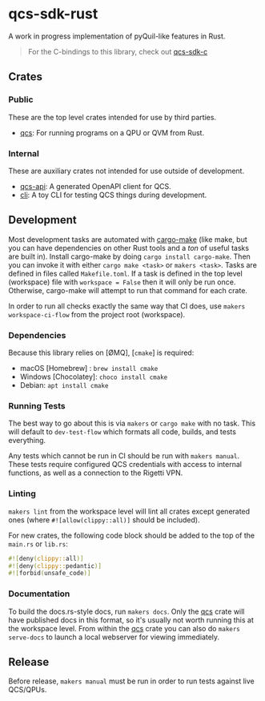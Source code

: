 # qcs-sdk-rust

A work in progress implementation of pyQuil-like features in Rust.

> For the C-bindings to this library, check out [qcs-sdk-c](https://github.com/rigetti/qcs-sdk-c)

## Crates

### Public

These are the top level crates intended for use by third parties.

- [qcs]: For running programs on a QPU or QVM from Rust.

### Internal

These are auxiliary crates not intended for use outside of development.

- [qcs-api](./qcs-api/README.md): A generated OpenAPI client for QCS.
- [cli](./cli/README.md): A toy CLI for testing QCS things during development.

## Development

Most development tasks are automated with [cargo-make] (like make, but you can have dependencies on other Rust tools and a _ton_ of useful tasks are built in). Install cargo-make by doing `cargo install cargo-make`. Then you can invoke it with either `cargo make <task>` or `makers <task>`. Tasks are defined in files called `Makefile.toml`. If a task is defined in the top level (workspace) file with `workspace = False` then it will only be run once. Otherwise, cargo-make will attempt to run that command for each crate.

In order to run all checks exactly the same way that CI does, use `makers workspace-ci-flow` from the project root (workspace).

### Dependencies

Because this library relies on [ØMQ], [`cmake`] is required:

- macOS [Homebrew] : `brew install cmake`
- Windows [Chocolatey]: `choco install cmake`
- Debian: `apt install cmake`

### Running Tests

The best way to go about this is via `makers` or `cargo make` with no task. This will default to `dev-test-flow` which formats all code, builds, and tests everything.

Any tests which cannot be run in CI should be run with `makers manual`. These tests require configured QCS credentials with access to internal functions, as well as a connection to the Rigetti VPN.

### Linting

`makers lint` from the workspace level will lint all crates except generated ones (where `#![allow(clippy::all)]` should be included).

For new crates, the following code block should be added to the top of the `main.rs` or `lib.rs`:

```rust
#![deny(clippy::all)]
#![deny(clippy::pedantic)]
#![forbid(unsafe_code)]
```

### 

### Documentation

To build the docs.rs-style docs, run `makers docs`. Only the [qcs] crate will have published docs in this format, so it's usually not worth running this at the workspace level. From within the [qcs] crate you can also do `makers serve-docs` to launch a local webserver for viewing immediately.

## Release

Before release, `makers manual` must be run in order to run tests against live QCS/QPUs.

[cargo-make]: https://sagiegurari.github.io/cargo-make/
[qcs]: ./qcs/README.md